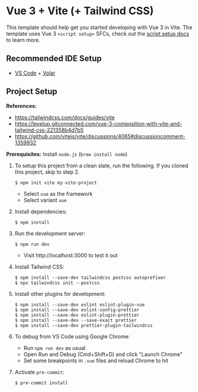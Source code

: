 # Vue 3 + Vite (+ Tailwind CSS)

This template should help get you started developing with Vue 3 in Vite. The template uses Vue 3 `<script setup>` SFCs, check out the [script setup docs](https://v3.vuejs.org/api/sfc-script-setup.html#sfc-script-setup) to learn more.

## Recommended IDE Setup

- [VS Code](https://code.visualstudio.com/) + [Volar](https://marketplace.visualstudio.com/items?itemName=Vue.volar)

## Project Setup

**References:**

- https://tailwindcss.com/docs/guides/vite
- https://levelup.gitconnected.com/vue-3-composition-with-vite-and-tailwind-css-221358b4d7b5
- https://github.com/vitejs/vite/discussions/4065#discussioncomment-1359932

**Prerequisites:** Install `node.js` (`brew install node`)

1.  To setup this project from a clean slate, run the following. If you cloned this project, skip to step 2.

        $ npm init vite my-vite-project

    - Select `vue` as the framework
    - Select variant `vue`

2.  Install dependencies:

        $ npm install

3.  Run the development server:

        $ npm run dev

    - Visit http://localhost:3000 to test it out

4.  Install Tailwind CSS:

        $ npm install --save-dev tailwindcss postcss autoprefixer
        $ npx tailwindcss init --postcss

5.  Install other plugins for development:

        $ npm install --save-dev eslint eslint-plugin-vue
        $ npm install --save-dev eslint-config-prettier
        $ npm install --save-dev eslint-plugin-prettier
        $ npm install --save-dev --save-exact prettier
        $ npm install --save-dev prettier-plugin-tailwindcss

6.  To debug from VS Code using Google Chrome:

    - Run `npm run dev` as usual
    - Open Run and Debug (Cmd+Shift+D) and click "Launch Chrome"
    - Set some breakpoints in `.vue` files and reload Chrome to hit

7.  Activate `pre-commit`:

        $ pre-commit install
